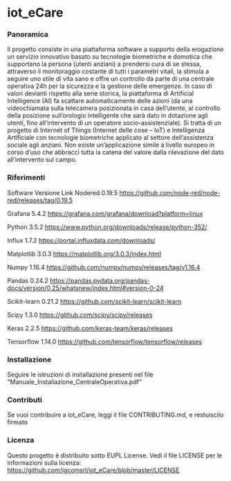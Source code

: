 iot_eCare
==========

### Panoramica

Il progetto consiste in una piattaforma software a supporto della erogazione un servizio innovativo basato su tecnologie biometriche e domotica che supportano la persona (utenti anziani) a prendersi cura di se stessa, attraverso il monitoraggio costante di tutti i parametri vitali, la stimola a seguire uno stile di vita sano e offre un controllo da parte di una centrale operativa 24h per la sicurezza e la gestione delle emergenze. In caso di valori devianti rispetto alla serie storica, la piattaforma di Artificial Intelligence (AI) fa scattare automaticamente delle azioni (da una videochiamata sulla telecamera posizionata in casa dell’utente, al controllo della posizione sull’orologio intelligente che sarà dato in dotazione agli utenti, fino all’intervento di un operatore socio-assistenziale). Si tratta di un progetto di Internet of Things (Internet delle cose – IoT) e Intelligenza Artificiale con tecnologie biometriche applicato al settore dell’assistenza sociale agli anziani. Non esiste un’applicazione simile a livello europeo in corso d’uso che abbracci tutta la catena del valore dalla rilevazione del dato all’intervento sul campo.

### Riferimenti
Software	Versione	Link
Nodered		0.19.5		https://github.com/node-red/node-red/releases/tag/0.19.5

Grafana		5.4.2		https://grafana.com/grafana/download?platform=linux

Python		3.5.2		https://www.python.org/downloads/release/python-352/

Influx		1.7.2		https://portal.influxdata.com/downloads/

Matplotlib 	3.0.3		https://matplotlib.org/3.0.3/index.html

Numpy		1.16.4		https://github.com/numpy/numpy/releases/tag/v1.16.4

Pandas		0.24.2		https://pandas.pydata.org/pandas-docs/version/0.25/whatsnew/index.html#version-0-24

Scikit-learn	0.21.2		https://github.com/scikit-learn/scikit-learn

Scipy		1.3.0		https://github.com/scipy/scipy/releases

Keras		2.2.5		https://github.com/keras-team/keras/releases

Tensorflow	1.14.0		https://github.com/tensorflow/tensorflow/releases

### Installazione

Seguire le istruzioni di installazione presenti nel file "Manuale_Installazione_CentraleOperativa.pdf"

### Contributi

Se vuoi contribuire a iot_eCare, leggi il file CONTRIBUTING.md, e restuiscilo firmato

### Licenza
Questo progetto è distribuito sotto EUPL License.
Vedi il file LICENSE per le informazioni sulla licenza: https://github.com/igcomsrl/iot_eCare/blob/master/LICENSE





